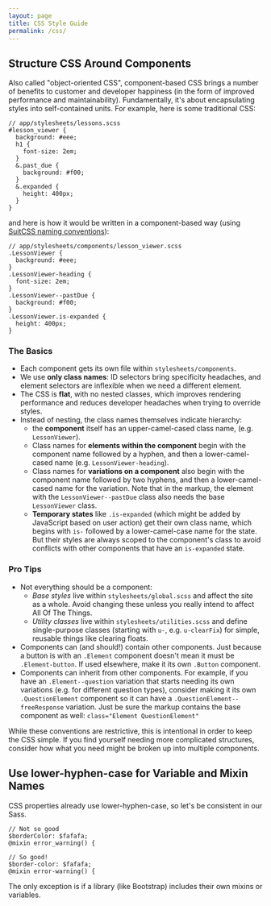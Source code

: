 ```yaml
---
layout: page
title: CSS Style Guide
permalink: /css/
---
```


## Structure CSS Around Components

Also called "object-oriented CSS", component-based CSS brings a number of benefits to customer and developer happiness (in the form of improved performance and maintainability). Fundamentally, it's about encapsulating styles into self-contained units. For example, here is some traditional CSS:

    // app/stylesheets/lessons.scss
    #lesson_viewer {
      background: #eee;
      h1 {
        font-size: 2em;
      }
      &.past_due {
        background: #f00;
      }
      &.expanded {
        height: 400px;
      }
    }

and here is how it would be written in a component-based way (using [SuitCSS naming conventions](https://github.com/suitcss/suit/blob/master/doc/naming-conventions.md)):

    // app/stylesheets/components/lesson_viewer.scss
    .LessonViewer {
      background: #eee;
    }
    .LessonViewer-heading {
      font-size: 2em;
    }
    .LessonViewer--pastDue {
      background: #f00;
    }
    .LessonViewer.is-expanded {
      height: 400px;
    }

### The Basics

- Each component gets its own file within `stylesheets/components`.
- We use **only class names**: ID selectors bring specificity headaches, and element selectors are inflexible when we need a different element.
- The CSS is **flat**, with no nested classes, which improves rendering performance and reduces developer headaches when trying to override styles.
- Instead of nesting, the class names themselves indicate hierarchy:
  - the **component** itself has an upper-camel-cased class name, (e.g. `LessonViewer`).
  - Class names for **elements within the component** begin with the component name followed by a hyphen, and then a lower-camel-cased name (e.g. `LessonViewer-heading`).
  - Class names for **variations on a component** also begin with the component name followed by two hyphens, and then a lower-camel-cased name for the variation. Note that in the markup, the element with the `LessonViewer--pastDue` class also needs the base `LessonViewer` class.
  - **Temporary states** like `.is-expanded` (which might be added by JavaScript based on user action) get their own class name, which begins with `is-` followed by a lower-camel-case name for the state. But their styles are always scoped to the component's class to avoid conflicts with other components that have an `is-expanded` state.

### Pro Tips

- Not everything should be a component:
  - *Base styles* live within `stylesheets/global.scss` and affect the site as a whole. Avoid changing these unless you really intend to affect All Of The Things.
  - *Utility classes* live within `stylesheets/utilities.scss` and define single-purpose classes (starting with `u-`, e.g. `u-clearFix`) for simple, reusable things like clearing floats.
- Components can (and should!) contain other components. Just because a button is with an `.Element` component doesn't mean it must be `.Element-button`. If used elsewhere, make it its own `.Button` component.
- Components can inherit from other components. For example, if you have an `.Element--question` variation that starts needing its own variations (e.g. for different question types), consider making it its own `.QuestionElement` component so it can have a `.QuestionElement--freeResponse` variation. Just be sure the markup contains the base component as well: `class="Element QuestionElement"`

While these conventions are restrictive, this is intentional in order to keep the CSS simple. If you find yourself needing more complicated structures, consider how what you need might be broken up into multiple components.

## Use lower-hyphen-case for Variable and Mixin Names

CSS properties already use lower-hyphen-case, so let's be consistent in our Sass.

    // Not so good
    $borderColor: $fafafa;
    @mixin error_warning() {

    // So good!
    $border-color: $fafafa;
    @mixin error-warning() {

The only exception is if a library (like Bootstrap) includes their own mixins or variables.
